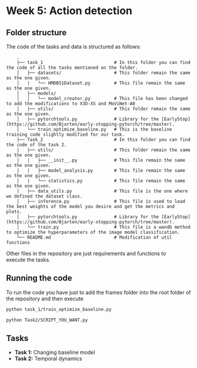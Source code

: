 # Week 5: Action detection

## Folder structure 
The code of the tasks and data is structured as follows:

        .
        ├── task_1                           # In this folder you can find the code of all the tasks mentioned on the folder.
        │   ├── datasets/                    # This folder remain the same as the one given.
        │   |   └── HMDB51Dataset.py         # This file remain the same as the one given.
        │   ├── models/
        │   │   └── model_creator.py         # This file has been changed to add the modifications to X3D-XS and MoViNet-A0
        │   ├── utils/                       # This folder remain the same as the one given.
        │   ├── pytorchtools.py              # Library for the [EarlyStop](https://github.com/Bjarten/early-stopping-pytorch/tree/master).
        │   └── train_optimize_baseline.py   # This is the baseline training code slightly modified for our task.
        ├── Task_2                           # In this folder you can find the code of the task 2.
        |   ├── utils/                       # This folder remain the same as the one given.
        │   |   ├── __init__.py              # This file remain the same as the one given.
        |   |   ├── model_analysis.py        # This file remain the same as the one given.
        │   |   └── statistics.py            # This file remain the same as the one given.
        |   ├── data_utils.py                # This file is the one where we defined the dataset class.
        |   ├── inference.py                 # This file is used to load the best weights of the model you desire and get the metrics and plots.
        │   ├── pytorchtools.py              # Library for the [EarlyStop](https://github.com/Bjarten/early-stopping-pytorch/tree/master).
        │   └── train.py                     # This file is a wandb method to optimize the hyperparameters of the image model classification.
        └── README.md                        # Modification of util functions

Other files in the repository are just requirements and functions to execute the tasks.

## Running the code
To run the code you have just to add the frames folder into the root folder of the repository and then execute

```bash
python task_1/train_optimize_baseline.py
 ```

```bash
python Task2/SCRIPT_YOU_WANT.py
 ```

## Tasks
- **Task 1:** Changing baseline model
- **Task 2:** Temporal dynamics
